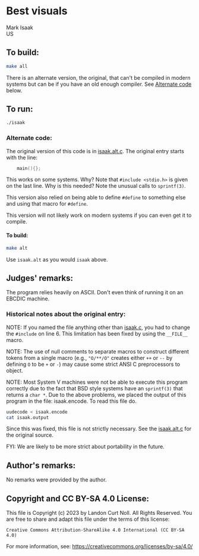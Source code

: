 # Best visuals

Mark Isaak<br>
US

## To build:

```sh
make all
```

There is an alternate version, the original, that can't be compiled in modern
systems but can be if you have an old enough compiler. See [Alternate
code](#alternate-code) below.

## To run:

```sh
./isaak
```

### Alternate code:

The original version of this code is in [isaak.alt.c](isaak.alt.c).
The original entry starts with the line:

```c
	main(){};
```

This works on some systems.  Why?  Note that `#include <stdio.h>` is given on
the last line.  Why is this needed?  Note the unusual calls to `sprintf(3)`.

This version also relied on being able to define `#define` to something else and
using that macro for `#define`.

This version will not likely work on modern systems if you can even get it to
compile.

#### To build:

```sh
make alt
```

Use `isaak.alt` as you would `isaak` above.

## Judges' remarks:

The program relies heavily on ASCII.  Don't even think of running it on
an EBCDIC machine.

### Historical notes about the original entry:

NOTE: If you named the file anything other than [isaak.c](isaak.c), you had to
change the `#include` on line 6. This limitation has been fixed by using the
`__FILE__` macro.

NOTE: The use of null comments to separate macros to construct different tokens
from a single macro (e.g., `"O/**/O"` creates either `++` or `--` by defining
`O` to be `+` or `-`) may cause some strict ANSI C preprocessors to object.

NOTE: Most System V machines were not be able to execute this program correctly
due to the fact that BSD style systems have an `sprintf(3)` that returns a `char
*`.  Due to the above problems, we placed the output of this program in the
file: isaak.encode.  To read this file do.

```sh
uudecode < isaak.encode
cat isaak.output
```

Since this was fixed, this file is not strictly necessary. See the
[isaak.alt.c](isaak.alt.c) for the original source.

FYI: We are likely to be more strict about portability in the future.

## Author's remarks:

No remarks were provided by the author.


## Copyright and CC BY-SA 4.0 License:

This file is Copyright (c) 2023 by Landon Curt Noll.  All Rights Reserved.
You are free to share and adapt this file under the terms of this license:

    Creative Commons Attribution-ShareAlike 4.0 International (CC BY-SA 4.0)

For more information, see: https://creativecommons.org/licenses/by-sa/4.0/
